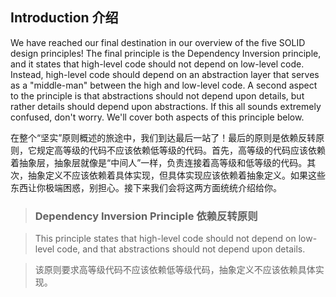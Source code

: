## Introduction 介绍

We have reached our final destination in our overview of the five SOLID design principles! The final principle is the Dependency Inversion principle, and it states that high-level code should not depend on low-level code. Instead, high-level code should depend on an abstraction layer that serves as a "middle-man" between the high and low-level code. A second aspect to the principle is that abstractions should not depend upon details, but rather details should depend upon abstractions. If this all sounds extremely confused, don't worry. We'll cover both aspects of this principle below.

在整个“坚实”原则概述的旅途中，我们到达最后一站了！最后的原则是依赖反转原则，它规定高等级的代码不应该依赖低等级的代码。首先，高等级的代码应该依赖着抽象层，抽象层就像是“中间人”一样，负责连接着高等级和低等级的代码。其次，抽象定义不应该依赖着具体实现，但具体实现应该依赖着抽象定义。如果这些东西让你极端困惑，别担心。接下来我们会将这两方面统统介绍给你。

> ### Dependency Inversion Principle 依赖反转原则

> This principle states that high-level code should not depend on low-level code, and that abstractions should not depend upon details.

> 该原则要求高等级代码不应该依赖低等级代码，抽象定义不应该依赖具体实现。
